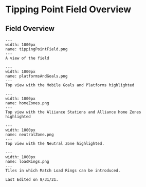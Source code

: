 # Tipping Point Field Overview

## Field Overview

```{figure} ././_images/beginning/tippingPointField.png
---
width: 1000px
name: tippingPointField.png
---
A view of the field
```

```{figure} ././_images/beginning/platformsAndGoals.png
---
width: 1000px
name: platformsAndGoals.png
---
Top view with the Mobile Goals and Platforms highlighted
```

```{figure} ././_images/beginning/homeZones.png
---
width: 1000px
name: homeZones.png
---
Top view with the Aliiance Stations and Alliance home Zones highlighted
```

```{figure} ././_images/beginning/neutralZone.png
---
width: 1000px
name: neutralZone.png
---
Top view with the Neutral Zone highlighted.
```

```{figure} ././_images/beginning/loadRings.png
---
width: 1000px
name: loadRings.png
---
Tiles in which Match Load Rings can be introduced.
```

```{important}
Last Edited on 8/31/21.
```